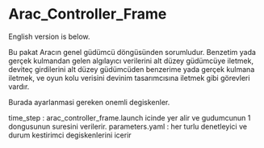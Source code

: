 # Arac_Controller_Frame
English version is below.

Bu pakat Aracın genel güdümcü döngüsünden sorumludur. Benzetim yada gerçek kulmandan gelen algılayıcı verilerini alt düzey güdümcüye iletmek, deviteç girdilerini alt düzey güdümcüden benzerime yada gerçek kulmana iletmek, ve oyun kolu verisini devinim tasarımcısına iletmek gibi görevleri vardır.


Burada ayarlanmasi gereken onemli degiskenler.

time_step : arac_controller_frame.launch icinde yer alir ve gudumcunun 1 dongusunun suresini verilerir.
parameters.yaml : her turlu denetleyici ve durum kestirimci degiskenlerini icerir
